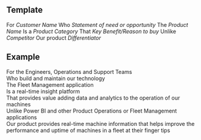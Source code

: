 ## Template
For *Customer Name*
Who *Statement of need or opportunity*
The *Product Name*
Is a *Product Category*
That *Key Benefit/Reason to buy*
Unlike *Competitor*
Our product *Differentiator*

## Example
For the Engineers, Operations and Support Teams  
Who build and maintain our technology  
The Fleet Management application  
Is a real-time insight platform  
That provides value adding data and analytics to the operation of our machines  
Unlike Power BI and other Product Operations or Fleet Management applications  
Our product provides real-time machine information that helps improve the performance and uptime of machines in a fleet at their finger tips